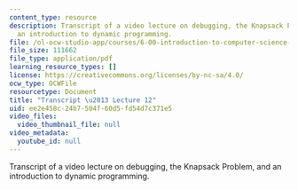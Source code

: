 ```yaml
---
content_type: resource
description: Transcript of a video lecture on debugging, the Knapsack Problem, and
  an introduction to dynamic programming.
file: /ol-ocw-studio-app/courses/6-00-introduction-to-computer-science-and-programming-fall-2008/ee2e458c24b7504f60d5fd54d7c371e5_6-00F08-L12.pdf
file_size: 111662
file_type: application/pdf
learning_resource_types: []
license: https://creativecommons.org/licenses/by-nc-sa/4.0/
ocw_type: OCWFile
resourcetype: Document
title: "Transcript \u2013 Lecture 12"
uid: ee2e458c-24b7-504f-60d5-fd54d7c371e5
video_files:
  video_thumbnail_file: null
video_metadata:
  youtube_id: null
---
```

Transcript of a video lecture on debugging, the Knapsack Problem, and an introduction to dynamic programming.